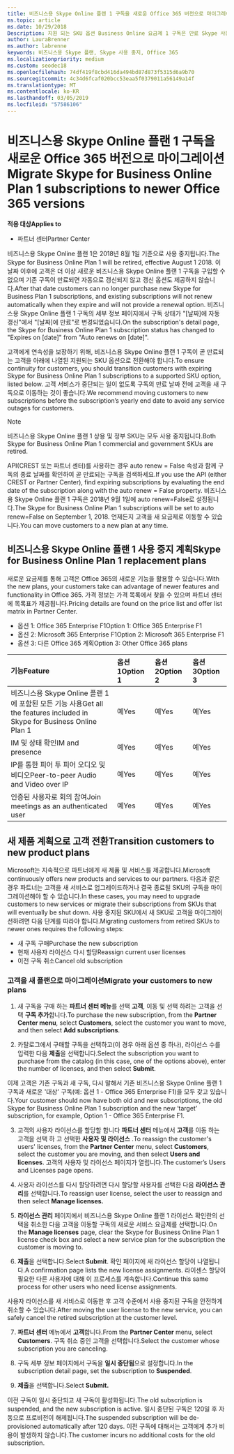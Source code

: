 ```yaml
---
title: 비즈니스용 Skype Online 플랜 1 구독을 새로운 Office 365 버전으로 마이그레이션 | 파트너 센터
ms.topic: article
ms.date: 10/29/2018
Description: 지원 되는 SKU 옵션 Business Online 요금제 1 구독은 만료 Skype 사용 하 여 고객에 게 전환 합니다. 구독의 연간 종료 날짜 전에 새 구독에 고객을 이동 하는 것이 좋습니다.
author: LauraBrenner
ms.author: labrenne
keywords: 비즈니스용 Skype 플랜, Skype 사용 중지, Office 365
ms.localizationpriority: medium
ms.custom: seodec18
ms.openlocfilehash: 74df419f8cbd416da494bd87d873f5315d6a9b70
ms.sourcegitcommit: 4c34d6fcaf020bcc53eaa5f0379011a56149a14f
ms.translationtype: MT
ms.contentlocale: ko-KR
ms.lasthandoff: 03/05/2019
ms.locfileid: "57586106"
---
```

# <a name="migrate-skype-for-business-online-plan-1-subscriptions-to-newer-office-365-versions"></a><span data-ttu-id="e8cbd-105">비즈니스용 Skype Online 플랜 1 구독을 새로운 Office 365 버전으로 마이그레이션</span><span class="sxs-lookup"><span data-stu-id="e8cbd-105">Migrate Skype for Business Online Plan 1 subscriptions to newer Office 365 versions</span></span>

<span data-ttu-id="e8cbd-106">**적용 대상**</span><span class="sxs-lookup"><span data-stu-id="e8cbd-106">**Applies to**</span></span>

- <span data-ttu-id="e8cbd-107">파트너 센터</span><span class="sxs-lookup"><span data-stu-id="e8cbd-107">Partner Center</span></span>

<span data-ttu-id="e8cbd-108">비즈니스용 Skype Online 플랜 1은 2018년 8월 1일 기준으로 사용 중지됩니다.</span><span class="sxs-lookup"><span data-stu-id="e8cbd-108">The Skype for Business Online Plan 1 will be retired, effective August 1 2018.</span></span> <span data-ttu-id="e8cbd-109">이 날짜 이후에 고객은 더 이상 새로운 비즈니스용 Skype Online 플랜 1 구독을 구입할 수 없으며 기존 구독이 만료되면 자동으로 갱신되지 않고 갱신 옵션도 제공하지 않습니다.</span><span class="sxs-lookup"><span data-stu-id="e8cbd-109">After that date customers can no longer purchase new Skype for Business Plan 1 subscriptions, and existing subscriptions will not renew automatically when they expire and will not provide a renewal option.</span></span> <span data-ttu-id="e8cbd-110">비즈니스용 Skype Online 플랜 1 구독의 세부 정보 페이지에서 구독 상태가 "[날짜]에 자동 갱신"에서 "[날짜]에 만료"로 변경되었습니다.</span><span class="sxs-lookup"><span data-stu-id="e8cbd-110">On the subscription's detail page, the Skype for Business Online Plan 1 subscription status has changed to "Expires on [date]" from "Auto renews on [date]".</span></span>  

<span data-ttu-id="e8cbd-111">고객에게 연속성을 보장하기 위해, 비즈니스용 Skype Online 플랜 1 구독이 곧 만료되는 고객을 아래에 나열된 지원되는 SKU 옵션으로 전환해야 합니다.</span><span class="sxs-lookup"><span data-stu-id="e8cbd-111">To ensure continuity for customers, you should transition customers with expiring Skype for Business Online Plan 1 subscriptions to a supported SKU option, listed below.</span></span> <span data-ttu-id="e8cbd-112">고객 서비스가 중단되는 일이 없도록 구독의 만료 날짜 전에 고객을 새 구독으로 이동하는 것이 좋습니다.</span><span class="sxs-lookup"><span data-stu-id="e8cbd-112">We recommend moving customers to new subscriptions before the subscription’s yearly end date to avoid any service outages for customers.</span></span> 

>[!NOTE]
><span data-ttu-id="e8cbd-113">비즈니스용 Skype Online 플랜 1 상용 및 정부 SKU는 모두 사용 중지됩니다.</span><span class="sxs-lookup"><span data-stu-id="e8cbd-113">Both Skype for Business Online Plan 1 commercial and government SKUs are retired.</span></span>

<span data-ttu-id="e8cbd-114">API(CREST 또는 파트너 센터)를 사용하는 경우 auto renew = False 속성과 함께 구독의 종료 날짜를 확인하여 곧 만료되는 구독을 검색하세요.</span><span class="sxs-lookup"><span data-stu-id="e8cbd-114">If you use the API (either CREST or Partner Center), find expiring subscriptions by evaluating the end date of the subscription along with the auto renew = False property.</span></span> <span data-ttu-id="e8cbd-115">비즈니스용 Skype Online 플랜 1 구독은 2018년 9월 1일에 auto renew=False로 설정됩니다.</span><span class="sxs-lookup"><span data-stu-id="e8cbd-115">The Skype for Business Online Plan 1 subscriptions will be set to auto renew=False on September 1, 2018.</span></span> <span data-ttu-id="e8cbd-116">언제든지 고객을 새 요금제로 이동할 수 있습니다.</span><span class="sxs-lookup"><span data-stu-id="e8cbd-116">You can move customers to a new plan at any time.</span></span> 

## <a name="skype-for-business-online-plan-1-replacement-plans"></a><span data-ttu-id="e8cbd-117">비즈니스용 Skype Online 플랜 1 사용 중지 계획</span><span class="sxs-lookup"><span data-stu-id="e8cbd-117">Skype for Business Online Plan 1 replacement plans</span></span>

<span data-ttu-id="e8cbd-118">새로운 요금제를 통해 고객은 Office 365의 새로운 기능을 활용할 수 있습니다.</span><span class="sxs-lookup"><span data-stu-id="e8cbd-118">With the new plans, your customers take can advantage of newer features and functionality in Office 365.</span></span> <span data-ttu-id="e8cbd-119">가격 정보는 가격 목록에서 찾을 수 있으며 파트너 센터에 목록표가 제공됩니다.</span><span class="sxs-lookup"><span data-stu-id="e8cbd-119">Pricing details are found on the price list and offer list matrix in Partner Center.</span></span> 

- <span data-ttu-id="e8cbd-120">옵션 1: Office 365 Enterprise F1</span><span class="sxs-lookup"><span data-stu-id="e8cbd-120">Option 1: Office 365 Enterprise F1</span></span>
- <span data-ttu-id="e8cbd-121">옵션 2: Microsoft 365 Enterprise F1</span><span class="sxs-lookup"><span data-stu-id="e8cbd-121">Option 2: Microsoft 365 Enterprise F1</span></span>
- <span data-ttu-id="e8cbd-122">옵션 3: 다른 Office 365 계획</span><span class="sxs-lookup"><span data-stu-id="e8cbd-122">Option 3: Other Office 365 plans</span></span>

|<span data-ttu-id="e8cbd-123">**기능**</span><span class="sxs-lookup"><span data-stu-id="e8cbd-123">**Feature**</span></span>    |<span data-ttu-id="e8cbd-124">**옵션 1**</span><span class="sxs-lookup"><span data-stu-id="e8cbd-124">**Option 1**</span></span>   |<span data-ttu-id="e8cbd-125">**옵션 2**</span><span class="sxs-lookup"><span data-stu-id="e8cbd-125">**Option 2**</span></span>   |<span data-ttu-id="e8cbd-126">**옵션 3**</span><span class="sxs-lookup"><span data-stu-id="e8cbd-126">**Option 3**</span></span>   |
|:-----------------|:-----------------|:-------------|:------------|
|<span data-ttu-id="e8cbd-127">비즈니스용 Skype Online 플랜 1에 포함된 모든 기능 사용</span><span class="sxs-lookup"><span data-stu-id="e8cbd-127">Get all the features included in Skype for Business Online Plan 1</span></span>|<span data-ttu-id="e8cbd-128">예</span><span class="sxs-lookup"><span data-stu-id="e8cbd-128">Yes</span></span>   |<span data-ttu-id="e8cbd-129">예</span><span class="sxs-lookup"><span data-stu-id="e8cbd-129">Yes</span></span>   |<span data-ttu-id="e8cbd-130">예</span><span class="sxs-lookup"><span data-stu-id="e8cbd-130">Yes</span></span>   |
|<span data-ttu-id="e8cbd-131">IM 및 상태 확인</span><span class="sxs-lookup"><span data-stu-id="e8cbd-131">IM and presence</span></span> |<span data-ttu-id="e8cbd-132">예</span><span class="sxs-lookup"><span data-stu-id="e8cbd-132">Yes</span></span>   |<span data-ttu-id="e8cbd-133">예</span><span class="sxs-lookup"><span data-stu-id="e8cbd-133">Yes</span></span>   |<span data-ttu-id="e8cbd-134">예</span><span class="sxs-lookup"><span data-stu-id="e8cbd-134">Yes</span></span>   |
|<span data-ttu-id="e8cbd-135">IP를 통한 피어 투 피어 오디오 및 비디오</span><span class="sxs-lookup"><span data-stu-id="e8cbd-135">Peer-to-peer Audio and Video over IP</span></span>|<span data-ttu-id="e8cbd-136">예</span><span class="sxs-lookup"><span data-stu-id="e8cbd-136">Yes</span></span>   |<span data-ttu-id="e8cbd-137">예</span><span class="sxs-lookup"><span data-stu-id="e8cbd-137">Yes</span></span>   |<span data-ttu-id="e8cbd-138">예</span><span class="sxs-lookup"><span data-stu-id="e8cbd-138">Yes</span></span>   
|<span data-ttu-id="e8cbd-139">인증된 사용자로 회의 참여</span><span class="sxs-lookup"><span data-stu-id="e8cbd-139">Join meetings as an authenticated user</span></span>| <span data-ttu-id="e8cbd-140">예</span><span class="sxs-lookup"><span data-stu-id="e8cbd-140">Yes</span></span>   |<span data-ttu-id="e8cbd-141">예</span><span class="sxs-lookup"><span data-stu-id="e8cbd-141">Yes</span></span>   |<span data-ttu-id="e8cbd-142">예</span><span class="sxs-lookup"><span data-stu-id="e8cbd-142">Yes</span></span>   |

## <a name="transition-customers-to-new-product-plans"></a><span data-ttu-id="e8cbd-143">새 제품 계획으로 고객 전환</span><span class="sxs-lookup"><span data-stu-id="e8cbd-143">Transition customers to new product plans</span></span>

<span data-ttu-id="e8cbd-144">Microsoft는 지속적으로 파트너에게 새 제품 및 서비스를 제공합니다.</span><span class="sxs-lookup"><span data-stu-id="e8cbd-144">Microsoft continuously offers new products and services to our partners.</span></span> <span data-ttu-id="e8cbd-145">다음과 같은 경우 파트너는 고객을 새 서비스로 업그레이드하거나 결국 종료될 SKU의 구독을 마이그레이션해야 할 수 있습니다.</span><span class="sxs-lookup"><span data-stu-id="e8cbd-145">In these cases, you may need to upgrade customers to new services or migrate their subscriptions from SKUs that will eventually be shut down.</span></span> <span data-ttu-id="e8cbd-146">사용 중지된 SKU에서 새 SKU로 고객을 마이그레이션하려면 다음 단계를 따라야 합니다.</span><span class="sxs-lookup"><span data-stu-id="e8cbd-146">Migrating customers from retired SKUs to newer ones requires the following steps:</span></span>

- <span data-ttu-id="e8cbd-147">새 구독 구매</span><span class="sxs-lookup"><span data-stu-id="e8cbd-147">Purchase the new subscription</span></span>
- <span data-ttu-id="e8cbd-148">현재 사용자 라이선스 다시 할당</span><span class="sxs-lookup"><span data-stu-id="e8cbd-148">Reassign current user licenses</span></span>
- <span data-ttu-id="e8cbd-149">이전 구독 취소</span><span class="sxs-lookup"><span data-stu-id="e8cbd-149">Cancel old subscription</span></span>

### <a name="migrate-your-customers-to-new-plans"></a><span data-ttu-id="e8cbd-150">고객을 새 플랜으로 마이그레이션</span><span class="sxs-lookup"><span data-stu-id="e8cbd-150">Migrate your customers to new plans</span></span>

1. <span data-ttu-id="e8cbd-151">새 구독을 구매 하는 **파트너 센터 메뉴**를 선택 **고객**, 이동 및 선택 하려는 고객을 선택 **구독 추가**합니다.</span><span class="sxs-lookup"><span data-stu-id="e8cbd-151">To purchase the new subscription, from the **Partner Center menu**, select **Customers**, select the customer you want to move, and then select **Add subscriptions**.</span></span>

2. <span data-ttu-id="e8cbd-152">카탈로그에서 구매할 구독을 선택하고(이 경우 아래 옵션 중 하나), 라이선스 수를 입력한 다음 **제출**을 선택합니다.</span><span class="sxs-lookup"><span data-stu-id="e8cbd-152">Select the subscription you want to purchase from the catalog (in this case, one of the options above), enter the number of licenses, and then select **Submit**.</span></span> 

<span data-ttu-id="e8cbd-153">이제 고객은 기존 구독과 새 구독, 다시 말해서 기존 비즈니스용 Skype Online 플랜 1 구독과 새로운 '대상' 구독(예: 옵션 1 - Office 365 Enterprise F1)을 모두 갖고 있습니다.</span><span class="sxs-lookup"><span data-stu-id="e8cbd-153">Your customer should now have both old and new subscriptions, the old Skype for Business Online Plan 1  subscription and the new ‘target’ subscription, for example, Option 1 - Office 365 Enterprise F1.</span></span>

3. <span data-ttu-id="e8cbd-154">고객의 사용자 라이선스를 할당할 합니다 **파트너 센터** 메뉴에서 **고객**를 이동 하는 고객을 선택 하 고 선택한 **사용자 및 라이선스** .</span><span class="sxs-lookup"><span data-stu-id="e8cbd-154">To reassign the customer's users' licenses, from the **Partner Center** menu, select **Customers**, select the customer you are moving, and then select **Users and licenses**.</span></span> <span data-ttu-id="e8cbd-155">고객의 사용자 및 라이선스 페이지가 열립니다.</span><span class="sxs-lookup"><span data-stu-id="e8cbd-155">The customer’s Users and Licenses page opens.</span></span>

4. <span data-ttu-id="e8cbd-156">사용자 라이선스를 다시 할당하려면 다시 할당할 사용자를 선택한 다음 **라이선스 관리**를 선택합니다.</span><span class="sxs-lookup"><span data-stu-id="e8cbd-156">To reassign user license, select the user to reassign and then select **Manage licenses.**</span></span>

5. <span data-ttu-id="e8cbd-157">**라이선스 관리** 페이지에서 비즈니스용 Skype Online 플랜 1 라이선스 확인란의 선택을 취소한 다음 고객을 이동할 구독의 새로운 서비스 요금제를 선택합니다.</span><span class="sxs-lookup"><span data-stu-id="e8cbd-157">On the **Manage licenses** page, clear the Skype for Business Online Plan 1 license check box and select a new service plan for the subscription the customer is moving to.</span></span>

6. <span data-ttu-id="e8cbd-158">**제출**을 선택합니다.</span><span class="sxs-lookup"><span data-stu-id="e8cbd-158">Select **Submit**.</span></span> <span data-ttu-id="e8cbd-159">확인 페이지에 새 라이선스 할당이 나열됩니다.</span><span class="sxs-lookup"><span data-stu-id="e8cbd-159">A confirmation page lists the new license assignments.</span></span> <span data-ttu-id="e8cbd-160">라이센스 할당이 필요한 다른 사용자에 대해 이 프로세스를 계속합니다.</span><span class="sxs-lookup"><span data-stu-id="e8cbd-160">Continue this same process for other users who need license assignments.</span></span>

<span data-ttu-id="e8cbd-161">사용자 라이선스를 새 서비스로 이동한 후 고객 수준에서 사용 중지된 구독을 안전하게 취소할 수 있습니다.</span><span class="sxs-lookup"><span data-stu-id="e8cbd-161">After moving the user license to the new service, you can safely cancel the retired subscription at the customer level.</span></span>

7. <span data-ttu-id="e8cbd-162">**파트너 센터** 메뉴에서 **고객**합니다.</span><span class="sxs-lookup"><span data-stu-id="e8cbd-162">From the **Partner Center** menu, select **Customers**.</span></span> <span data-ttu-id="e8cbd-163">구독 취소 중인 고객을 선택합니다.</span><span class="sxs-lookup"><span data-stu-id="e8cbd-163">Select the customer whose subscription you are canceling.</span></span>

8. <span data-ttu-id="e8cbd-164">구독 세부 정보 페이지에서 구독을 **일시 중단됨**으로 설정합니다.</span><span class="sxs-lookup"><span data-stu-id="e8cbd-164">In the subscription detail page, set the subscription to **Suspended**.</span></span>

9. <span data-ttu-id="e8cbd-165">**제출**을 선택합니다.</span><span class="sxs-lookup"><span data-stu-id="e8cbd-165">Select **Submit.**</span></span>

<span data-ttu-id="e8cbd-166">이전 구독이 일시 중단되고 새 구독이 활성화됩니다.</span><span class="sxs-lookup"><span data-stu-id="e8cbd-166">The old subscription is suspended, and the new subscription is active.</span></span> <span data-ttu-id="e8cbd-167">일시 중단된 구독은 120일 후 자동으로 프로비전이 해제됩니다.</span><span class="sxs-lookup"><span data-stu-id="e8cbd-167">The suspended subscription will be de-provisioned automatically after 120 days.</span></span> <span data-ttu-id="e8cbd-168">이전 구독에 대해서는 고객에게 추가 비용이 발생하지 않습니다.</span><span class="sxs-lookup"><span data-stu-id="e8cbd-168">The customer incurs no additional costs for the old subscription.</span></span>

